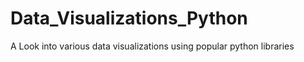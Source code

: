 # Data_Visualizations_Python
A Look into various data visualizations using popular python libraries
